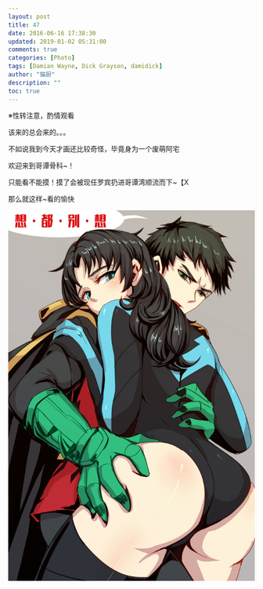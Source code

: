 ```yaml
---
layout: post
title: 47
date: 2016-06-16 17:38:30
updated: 2019-01-02 05:31:00
comments: true
categories: [Photo]
tags: [Damian Wayne, Dick Grayson, damidick]
author: "猫厨"
description: ""
toc: true
---
```


<p>※性转注意，酌情观看</p> 
<p>该来的总会来的。。。</p> 
<p>不如说我到今天才画还比较奇怪，毕竟身为一个废萌阿宅</p> 
<p>欢迎来到哥谭骨科~！</p> 
<p>只能看不能摸！摸了会被现任罗宾扔进哥谭湾顺流而下~【X</p> 
<p>那么就这样~看的愉快</p>

![](https://raw.githubusercontent.com/alicewish/meowchain247/master/img_cVZNdzJtQk9JV2MyMU5GM3lnZWJGOFZ3T1c1Wjc5ZENRWTBrSkJSbzZCZ1dWN0sxMEVJUSt3PT0.jpg)